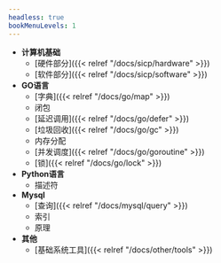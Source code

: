 ```yaml
---
headless: true
bookMenuLevels: 1
---
```


- **计算机基础**
  - [硬件部分]({{< relref "/docs/sicp/hardware" >}})
  - [软件部分]({{< relref "/docs/sicp/software" >}})
- **GO语言**
  - [字典]({{< relref "/docs/go/map" >}})
  - 闭包
  - [延迟调用]({{< relref "/docs/go/defer" >}})
  - [垃圾回收]({{< relref "/docs/go/gc" >}})
  - 内存分配
  - [并发调度]({{< relref "/docs/go/goroutine" >}})
  - [锁]({{< relref "/docs/go/lock" >}})
- **Python语言**
  - 描述符
- **Mysql**
  - [查询]({{< relref "/docs/mysql/query" >}})
  - 索引
  - 原理
- **其他**
  - [基础系统工具]({{< relref "/docs/other/tools" >}})
